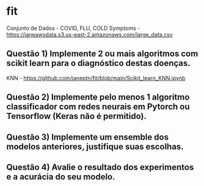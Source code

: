 # fit

Conjunto de Dados - COVID, FLU, COLD Symptoms - https://janeawsdata.s3.us-east-2.amazonaws.com/large_data.csv

##  Questão 1) Implemente 2 ou mais algoritmos com scikit learn para o diagnóstico destas doenças. 

KNN - https://github.com/janeptn/fit/blob/main/Scikit_learn_KNN.ipynb

##  Questão 2) Implemente pelo menos 1 algoritmo classificador com redes neurais em Pytorch ou Tensorflow (Keras não é permitido).

##  Questão 3) Implemente um ensemble dos modelos anteriores, justifique suas escolhas.

##  Questão 4) Avalie o resultado dos experimentos e a acurácia do seu modelo.
